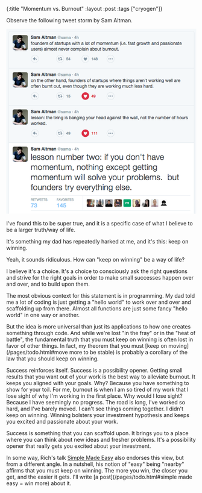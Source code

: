 {:title "Momentum vs. Burnout"
 :layout :post
 :tags  ["cryogen"]}

Observe the following tweet storm by Sam Altman.

![sama tweet storm](/img/sama-momentum.png)

I've found this to be super true, and it is a specific case of what I believe to
be a larger truth/way of life.

It's something my dad has repeatedly harked at me, and it's this: keep on
winning.

Yeah, it sounds ridiculous. How can "keep on winning" be a way of life?

I believe it's a choice. It's a choice to consciously ask the right questions
and strive for the right goals in order to make small successes happen over and
over, and to build upon them.

The most obvious context for this statement is in programming. My dad told me a lot
of coding is just getting a "hello world" to work over and over and scaffolding
up from there. Almost all functions are just some fancy "hello world" in one way
or another.

But the idea is more universal than just its applications to how one creates
something through code. And while we're lost "in the fray" or in the "heat of
battle", the fundamental truth that you must keep on winning is often lost in
favor of other things. In fact, my theorem that you must 
[keep on moving](/pages/todo.html#move more to be stable) is
probably a corollary of the law that you should keep on winning.

Success reinforces itself. Success is a possibility opener. Getting small
results that you want out of your work is the best way to alleviate burnout. It
keeps you aligned with your goals. Why? Because you have something to show for
your toil. For me, burnout is when I am so tired of my work that I lose sight of
why I'm working in the first place. Why would I lose sight? Because I have
seemingly no progress. The road is long, I've worked so hard, and I've barely
moved. I can't see things coming together. I didn't keep on winning. Winning
bolsters your investment hypothesis and keeps you excited and passionate about
your work.

Success is something that you can scaffold upon. It brings you to a place where
you can think about new ideas and fresher problems. It's a possibility opener
that really gets you excited about your investment.

In some way, Rich's talk [Simple Made Easy](http://www.infoq.com/presentations/Simple-Made-Easy)
also endorses this view, but from a different angle. In a nutshell, his notion
of "easy" being "nearby" affirms that you must keep on winning. The more you
win, the closer you get, and the easier it gets. I'll write 
[a post](/pages/todo.html#simple made easy = win more) about it.

